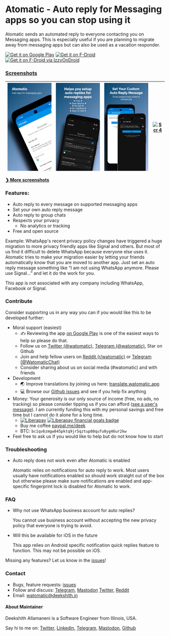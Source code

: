 # Atomatic - Auto reply for Messaging apps so you can stop using it

Atomatic sends an automated reply to everyone contacting you on Messaging apps. This is especially useful if you are planning to migrate away from messaging apps but can also be used as a vacation responder.

<a href='https://play.google.com/store/apps/details?id=com.parishod.watomatic&pcampaignid=pcampaignidMKT-Other-global-all-co-prtnr-py-PartBadge-Mar2515-1'><img alt='Get it on Google Play' src='https://play.google.com/intl/en_us/badges/static/images/badges/en_badge_web_generic.png' height="60" /></a>
[<img src="https://f-droid.org/badge/get-it-on.png" alt="Get it on F-Droid" height="60">](https://f-droid.org/en/packages/com.parishod.watomatic/)
<a href='https://apt.izzysoft.de/fdroid/index/apk/com.parishod.watomatic'><img alt='Get it on F-Droid via IzzyOnDroid' src='https://gitlab.com/IzzyOnDroid/repo/-/raw/master/assets/IzzyOnDroid.png' height="60" /></a>

### [Screenshots](./media/screenshots/)

| [<img src="/media/screenshots/1.png" alt="Scr 1">][scr-page-link] | [<img src="/media/screenshots/2.png" alt="scr 2">][scr-page-link] | [<img src="/media/screenshots/3.png" alt="Scr 3">][scr-page-link] | [<img src="/media/screenshots/4.png" alt="Scr 4">][scr-page-link] |
|-------------------------------------------------------------------|-------------------------------------------------------------------|-------------------------------------------------------------------|-------------------------------------------------------------------|

[**❯ More screenshots**](./media/screenshots/)

### Features:
- Auto reply to every message on supported messaging apps
- Set your own auto reply message
- Auto reply to group chats
- Respects your privacy
  - No analytics or tracking
- Free and open source

Example:
WhatsApp's recent privacy policy changes have triggered a huge migration to more privacy friendly apps like Signal and others. But most of us find it difficult to delete WhatsApp because everyone else uses it. Atomatic tries to make your migration easier by letting your friends automatically know that you are moved to another app. Just set an auto reply message something like “I am not using WhatsApp anymore. Please use Signal…” and let it do the work for you.

This app is not associated with any company including WhatsApp, Facebook or Signal.

### Contribute

Consider supporting us in any way you can if you would like this to be developed further:

- Moral support (easiest)
  - ✍️ Reviewing the app [on Google Play](https://play.google.com/store/apps/details?id=com.parishod.watomatic) 
    is one of the easiest ways to help so please do that.
  - Follow us on [Twitter (@watomatic)](https://twitter.com/watomatic), [Telegram (@watomatic)](https://t.me/watomatic/), Star on Github
  - Join and help fellow users on [Reddit (r/watomatic)](https://www.reddit.com/r/watomatic/) or [Telegram (@WatomaticChat)](https://t.me/WatomaticChat)
  - Consider sharing about us on social media (#watomatic) and with friends
- Development
  - 🌏 Improve translations by joining us here: [translate.watomatic.app](https://translate.watomatic.app/)
  - 💻 Browse our [Github issues](https://github.com/adeekshith/watomatic/issues) and see if you help fix anything
- Money: 
  Your generosity is our only source of income (free, no ads, no tracking) so please consider tipping us if you can afford ([see a user's message](https://github.com/adeekshith/watomatic/issues/249)).
  I am currently funding this with my personal savings and free time but I cannot do it alone for a long time.
  - [![Liberapay](https://liberapay.com/assets/widgets/donate.svg)](https://liberapay.com/dk/donate) [![Liberapay financial goals badge](https://img.shields.io/liberapay/goal/dk?color=%23BF360C&label=%F0%9F%92%B0%20Goal%20%F0%9F%A4%92&style=for-the-badge)](https://liberapay.com/dk/donate)
  - Buy me coffee [paypal.me/deek](https://paypal.me/deek)
  - BTC: `bc1qv6zmgw845pktq9jr5qztup80qufu0yg46ur2kw`
- Feel free to ask us if you would like to help but do not know how to start

### Troubleshooting

- Auto reply does not work even after Atomatic is enabled
  
  Atomatic relies on notifications for auto reply to work. Most users usually have notifications enabled so should work straight out of the box but otherwise please make sure notifications are enabled and app-specific fingerprint lock is disabled for Atomatic to work.

### FAQ

- Why not use WhatsApp business account for auto replies?
  
  You cannot use business account without accepting the new privacy policy that everyone is trying to avoid.

- Will this be available for iOS in the future
  
  This app relies on Android specific notification quick replies feature to function. This may not be possible on iOS.

Missing any features? Let us know in the [issues](https://github.com/adeekshith/watomatic/issues)!


### Contact

- Bugs, feature requests: [issues](https://github.com/adeekshith/watomatic/issues/)
- Follow and discuss: [Telegram](https://t.me/watomatic), [Mastodon](https://fosstodon.org/@watomatic) [Twitter](https://twitter.com/watomatic), [Reddit](https://www.reddit.com/r/watomatic/)
- Email: watomatic@deekshith.in

#### About Maintainer

Deekshith Allamaneni is a Software Engineer from Illinois, USA. 

Say hi to me on: [Twitter](https://twitter.com/adeekshith), [Linkedin](https://www.linkedin.com/in/adeekshith/), [Telegram](https://t.me/adeekshith), [Mastodon](https://mastodon.technology/@dsoft), [Github](https://github.com/adeekshith) 

[scr-page-link]: ./media/screenshots/
